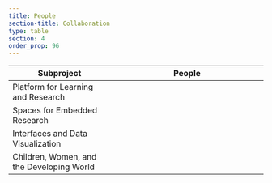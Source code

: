 ```yaml
---
title: People
section-title: Collaboration
type: table 
section: 4
order_prop: 96
---
```

<table class="roles">
  <thead>
    <th>Subproject</th>
    <th>People</th>
  </thead>
  <tbody>
    <colgroup>
      <col width="40%/>
      <col width="60%/>
    </colgroup>
    <tr>
      <td rowspan="2">Platform for Learning and Research</td>
      <td></td>
    </tr>
    <tr>
      <td></td>
    </tr>
    <tr>
      <td rowspan="2">Spaces for Embedded Research</td>
      <td></td>
    </tr>
    <tr>
      <td></td>
    </tr>
      <td rowspan="2">Interfaces and Data Visualization</td>
      <td></td>
    </tr>
    <tr>
      <td></td>
    </tr>
    <tr>
      <td rowspan="2">Children, Women, and the Developing World</td>
      <td></td>
    </tr>
    <tr>
      <td></td>
    </tr>
  </tbody>
</table>


